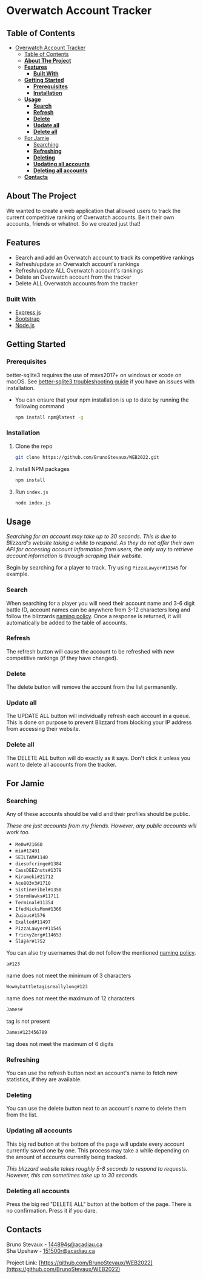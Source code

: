 # Overwatch Account Tracker

## Table of Contents

- [Overwatch Account Tracker](#overwatch-account-tracker)
  - [Table of Contents](#table-of-contents)
  - [**About The Project**](#about-the-project)
  - [**Features**](#features)
    - [**Built With**](#built-with)
  - [**Getting Started**](#getting-started)
    - [**Prerequisites**](#prerequisites)
    - [**Installation**](#installation)
  - [**Usage**](#usage)
    - [**Search**](#search)
    - [**Refresh**](#refresh)
    - [**Delete**](#delete)
    - [**Update all**](#update-all)
    - [**Delete all**](#delete-all)
  - [For Jamie](#for-jamie)
    - [Searching](#searching)
    - [**Refreshing**](#refreshing)
    - [**Deleting**](#deleting)
    - [**Updating all accounts**](#updating-all-accounts)
    - [**Deleting all accounts**](#deleting-all-accounts)
  - [**Contacts**](#contacts)

## **About The Project**

We wanted to create a web application that allowed users to track the current competitive ranking of Overwatch accounts. Be it their own accounts, friends or whatnot. So we created just that!

## **Features**

* Search and add an Overwatch account to track its competitive rankings
* Refresh/update an Overwatch account's rankings
* Refresh/update ALL Overwatch account's rankings
* Delete an Overwatch account from the tracker
* Delete ALL Overwatch accounts from the tracker

### **Built With**


* [Express.js](https://expressjs.com/)
* [Bootstrap](https://getbootstrap.com)
* [Node.js](https://nodejs.org/)

<!-- GETTING STARTED -->
## **Getting Started**

### **Prerequisites**

better-sqlite3 requires the use of msvs2017+ on windows or xcode on macOS. See [better-sqlite3 troubleshooting guide](https://github.com/JoshuaWise/better-sqlite3/blob/HEAD/docs/troubleshooting.md) if you have an issues with installation.

* You can ensure that your npm installation is up to date by running the following command

  ```sh
  npm install npm@latest -g
  ```

### **Installation**

1. Clone the repo

   ```sh
   git clone https://github.com/BrunoStevaux/WEB2022.git
   ```

2. Install NPM packages

   ```sh
   npm install
   ```

3. Run `index.js`

   ```cmd
   node index.js
   ```

<!-- USAGE EXAMPLES -->
## **Usage**

_Searching for an account may take up to 30 seconds. This is due to Blizzard's website taking a while to respond. As they do not offer their own API for accessing account information from users, the only way to retrieve account information is through scraping their website._

Begin by searching for a player to track. Try using `PizzaLawyer#11545` for example.

### **Search**

When searching for a player you will need their account name and 3-6 digit battle ID, account names can be anywhere from 3-12 characters long and follow the blizzards [naming policy](https://us.battle.net/support/en/article/26963). Once a response is returned, it will automatically be added to the table of accounts.
</br>

### **Refresh**

The refresh button will cause the account to be refreshed with new competitive rankings (if they have changed).
</br>

### **Delete**

The delete button will remove the account from the list permanently.
</br>

### **Update all**

The UPDATE ALL button will individually refresh each account in a queue. This is done on purpose to prevent Blizzard from blocking your IP address from accessing their website.
</br>

### **Delete all**

The DELETE ALL button will do exactly as it says. Don't click it unless you want to delete all accounts from the tracker.
</br>

## For Jamie

### Searching

Any of these accounts should be valid and their profiles should be public.

_These are just accounts from my friends. However, any public accounts will work too._

* `Me0w#21660`
* `mia#12401`
* `SEILTAM#1140`
* `diesofcringe#1384`
* `CassDEEZnuts#1379`
* `Kirameki#21712`
* `Ace803v3#1710`
* `SistineFibel#1350`
* `StormHawks#11711`
* `Terminal#11354`
* `IfedNicksMom#1366`
* `Zuious#1576`
* `Exalted#11497`
* `PizzaLawyer#11545`
* `TrickyZerg#114653`
* `Śĺāŷěŕ#1752`

You can also try usernames that do not follow the mentioned [naming policy](https://us.battle.net/support/en/article/26963).

```txt
a#123
```

name does not meet the minimum of 3 characters

```txt
Wowmybattletagisreallylong#123
```

name does not meet the maximum of 12 characters

```txt
James#
```

tag is not present

```txt
James#123456789
```

tag does not meet the maximum of 6 digits

### **Refreshing**

You can use the refresh button next an account's name to fetch new statistics, if they are available.

### **Deleting**

You can use the delete button next to an account's name to delete them from the list.

### **Updating all accounts**

This big red button at the bottom of the page will update every account currently saved one by one. This process may take a while depending on the amount of accounts currently being tracked.

_This blizzard website takes roughly 5-8 seconds to respond to requests. However, this can sometimes take up to 30 seconds._

### **Deleting all accounts**

Press the big red "DELETE ALL" button at the bottom of the page. There is no confirmation. Press it if you dare.
<!-- CONTACT -->
## **Contacts**

Bruno Stevaux - 144894s@acadiau.ca </br>
Sha Upshaw - 151500r@acadiau.ca

Project Link: [https://github.com/BrunoStevaux/WEB2022](https://github.com/BrunoStevaux/WEB2022)